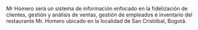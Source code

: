 Mr Homero será un sistema de información enfocado en la fidelización de clientes, gestión y análisis de ventas, gestión de empleados e inventario del restaurante Mr. Homero ubicado en  la localidad de San Cristóbal, Bogotá.
